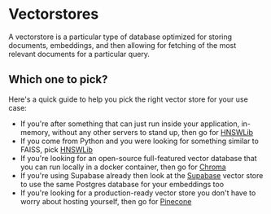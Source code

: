 # Vectorstores

A vectorstore is a particular type of database optimized for storing documents, embeddings, and then allowing for fetching of the most relevant documents for a particular query.

## Which one to pick?

Here's a quick guide to help you pick the right vector store for your use case:

- If you're after something that can just run inside your application, in-memory, without any other servers to stand up, then go for [HNSWLib](./hnswlib)
- If you come from Python and you were looking for something similar to FAISS, pick [HNSWLib](./hnswlib)
- If you're looking for an open-source full-featured vector database that you can run locally in a docker container, then go for [Chroma](./chroma)
- If you're using Supabase already then look at the [Supabase](./supabase) vector store to use the same Postgres database for your embeddings too
- If you're looking for a production-ready vector store you don't have to worry about hosting yourself, then go for [Pinecone](./pinecone)
